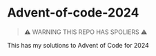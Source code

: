 # Advent-of-code-2024

> ⚠️ WARNING THIS REPO HAS SPOLIERS ⚠️

This has my solutions to Advent of Code for 2024